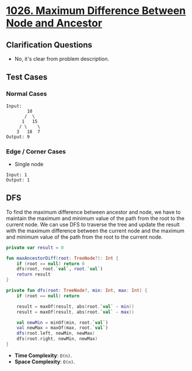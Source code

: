 # [1026. Maximum Difference Between Node and Ancestor](https://leetcode.com/problems/maximum-difference-between-node-and-ancestor/)
## Clarification Questions
* No, it's clear from problem description.
 
## Test Cases
### Normal Cases
```
Input: 
        10
       /  \
      1   15
     / \    \
    3   18  7
Output: 9
```

### Edge / Corner Cases
* Single node
```
Input: 1        
Output: 1
```

## DFS
To find the maximum difference between ancestor and node, we have to maintain the maximum and minimum value of the path from the root to the current node. We can use DFS to traverse the tree and update the result with the maximum difference between the current node and the maximum and minimum value of the path from the root to the current node.

```kotlin
private var result = 0

fun maxAncestorDiff(root: TreeNode?): Int {
    if (root == null) return 0
    dfs(root, root.`val`, root.`val`)
    return result
}

private fun dfs(root: TreeNode?, min: Int, max: Int) {
    if (root == null) return

    result = maxOf(result, abs(root.`val` - min))
    result = maxOf(result, abs(root.`val` - max))

    val newMin = minOf(min, root.`val`)
    val newMax = maxOf(max, root.`val`)
    dfs(root.left, newMin, newMax)
    dfs(root.right, newMin, newMax)
}
```

* **Time Complexity**: `O(n)`.
* **Space Complexity**: `O(n)`.